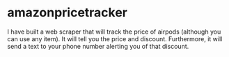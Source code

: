 # amazonpricetracker
I have built a web scraper that will track the price of airpods (although you can use any item). It will tell you the price and discount. Furthermore, it will send a text to your phone number alerting you of that discount.
